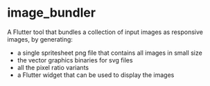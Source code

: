 # image_bundler

A Flutter tool that bundles a collection of input images as responsive images, by generating:

* a single spritesheet png file that contains all images in small size
* the vector graphics binaries for svg files
* all the pixel ratio variants
* a Flutter widget that can be used to display the images

